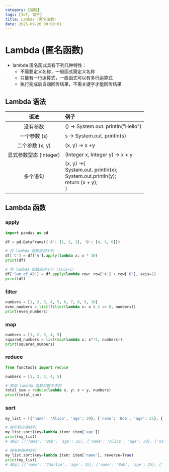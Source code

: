 ```yaml
---
category: [編程]
tags: [IoT, 電子]
title: Lambda (匿名函数)
date: 2025-09-20 00:00:01
---
```


<style>
  table {
    width: 100%
    }
  td {
    vertical-align: center;
    text-align: center;
  }
  table.inputT{
    margin: 10px;
    width: auto;
    margin-left: auto;
    margin-right: auto;
    border: none;
  }
  input{
    text-align: center;
    padding: 0px 10px;
  }
  iframe{
    width: 100%;
    display: block;
    border-style:none;
  }
</style>

# Lambda (匿名函数)

 - lambda 匿名函式具有下列几种特性：
    - 不需要定义名称，一般函式需定义名称
    - 只能有一行运算式，一般函式可以有多行运算式
    - 执行完成后自动回传结果，不需关键字才能回传结果


## Lambda 语法

|语法|例子|
|:---:|:---|
|没有参数|() -> System.out. println("Hello")|
|一个参数 (s)|s -> System.out. println(s)|
|二个参数 (x, y)|(x, y) -> х +y|
|显式参数型态 (Integer)|(Integer x, Integer y) -> x + y|
|多个语句|(x, y) ->{<br>System.out. println(x);<br>System.out.println(y);<br>return (x + y);<br>}|

## Lambda 函数

### apply

```py
import pandas as pd

df = pd.DataFrame({'A': [1, 2, 3], 'B': [4, 5, 6]})

# 将 lambda 函数应用于列
df['C'] = df['A'].apply(lambda x: x * 10)
print(df)

# 将 lambda 函数应用于行 (axis=1)
df['Sum_of_AB'] = df.apply(lambda row: row['A'] + row['B'], axis=1)
print(df)
```

### filter

```py
numbers = [1, 2, 3, 4, 5, 6, 7, 8, 9, 10]
even_numbers = list(filter(lambda x: x % 2 == 0, numbers))
print(even_numbers)
```

### map

```py
numbers = [1, 2, 3, 4, 5]
squared_numbers = list(map(lambda x: x**2, numbers))
print(squared_numbers)
```

### reduce

```py
from functools import reduce

numbers = [1, 2, 3, 4, 5]

# 使用 lambda 函数对数字求和
total_sum = reduce(lambda x, y: x + y, numbers)
print(total_sum)
```

### sort

```py
my_list = [{'name': 'Alice', 'age': 30}, {'name': 'Bob', 'age': 25}, {'name': 'Charlie', 'age': 35}]

# 按年龄升序排列
my_list.sort(key=lambda item: item['age'])
print(my_list)
# 输出: [{'name': 'Bob', 'age': 25}, {'name': 'Alice', 'age': 30}, {'name': 'Charlie', 'age': 35}]

# 按名称降序排列
my_list.sort(key=lambda item: item['name'], reverse=True)
print(my_list)
# 输出: [{'name': 'Charlie', 'age': 35}, {'name': 'Bob', 'age': 25}, {'name': 'Alice', 'age': 30}]
```